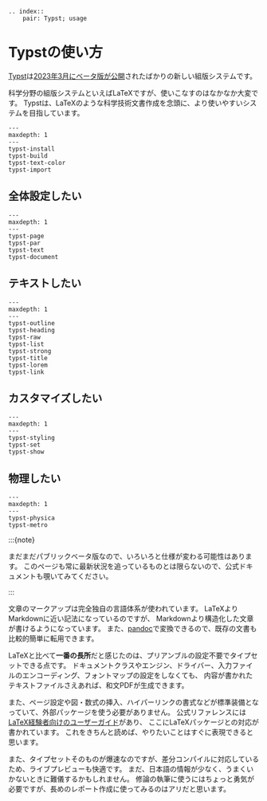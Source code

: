 ```{eval-rst}
.. index::
    pair: Typst; usage
```

# Typstの使い方

[Typst](https://typst.app/)は[2023年3月にベータ版が公開](https://typst.app/blog/2023/beta-oss-launch)されたばかりの新しい組版システムです。

科学分野の組版システムといえばLaTeXですが、使いこなすのはなかなか大変です。
Typstは、LaTeXのような科学技術文書作成を念頭に、より使いやすいシステムを目指しています。

```{toctree}
---
maxdepth: 1
---
typst-install
typst-build
typst-text-color
typst-import
```

## 全体設定したい

```{toctree}
---
maxdepth: 1
---
typst-page
typst-par
typst-text
typst-document
```

## テキストしたい

```{toctree}
---
maxdepth: 1
---
typst-outline
typst-heading
typst-raw
typst-list
typst-strong
typst-title
typst-lorem
typst-link
```

## カスタマイズしたい

```{toctree}
---
maxdepth: 1
---
typst-styling
typst-set
typst-show
```



## 物理したい

```{toctree}
---
maxdepth: 1
---
typst-physica
typst-metro
```



:::{note}

まだまだパブリックベータ版なので、いろいろと仕様が変わる可能性はあります。
このページも常に最新状況を追っているものとは限らないので、公式ドキュメントも覗いてみてください。

:::

文章のマークアップは完全独自の言語体系が使われています。
LaTeXよりMarkdownに近い記法になっているのですが、
Markdownより構造化した文章が書けるようになっています。
また、[pandoc](../command/command-pandoc.md)で変換できるので、既存の文書も比較的簡単に転用できます。

LaTeXと比べて**一番の長所**だと感じたのは、プリアンブルの設定不要でタイプセットできる点です。
ドキュメントクラスやエンジン、ドライバー、入力ファイルのエンコーディング、フォントマップの設定をしなくても、
内容が書かれたテキストファイルさえあれば、和文PDFが生成できます。

また、ページ設定や図・数式の挿入、ハイパーリンクの書式などが標準装備となっていて、外部パッケージを使う必要がありません。
公式リファレンスには[LaTeX経験者向けのユーザーガイド](https://typst.app/docs/guides/guide-for-latex-users/)があり、
ここにLaTeXパッケージとの対応が書かれています。
これをきちんと読めば、やりたいことはすぐに表現できると思います。

また、タイプセットそのものが爆速なのですが、差分コンパイルに対応しているため、ライブプレビューも快適です。
まだ、日本語の情報が少なく、うまくいかないときに難儀するかもしれません。
修論の執筆に使うにはちょっと勇気が必要ですが、長めのレポート作成に使ってみるのはアリだと思います。

